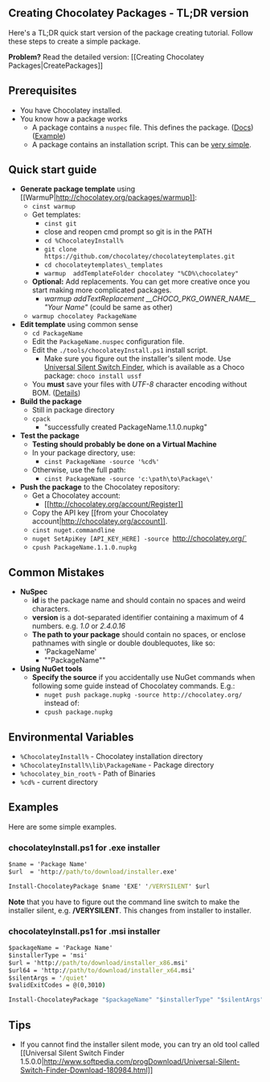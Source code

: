 ## Creating Chocolatey Packages - TL;DR version

Here's a TL;DR quick start version of the package creating tutorial. Follow these steps to create a simple package.

**Problem?** Read the detailed version: [[Creating Chocolatey Packages|CreatePackages]]

## Prerequisites


* You have Chocolatey installed.
* You know how a package works
  * A package contains a `nuspec` file. This defines the package. ([Docs](http://docs.nuget.org/docs/reference/nuspec-reference)) ([Example](https://github.com/chocolatey/chocolateytemplates/blob/master/_templates/chocolatey/__NAME__.nuspec))
  * A package contains an installation script. This can be [very simple](https://github.com/chocolatey/chocolatey/wiki/CreatePackagesQuickStart#examples).

## Quick start guide


* **Generate package template** using [[WarmuP|http://chocolatey.org/packages/warmup]]:
   * `cinst warmup`
   * Get templates:
      * `cinst git`
      * close and reopen cmd prompt so git is in the PATH
      * `cd %ChocolateyInstall%`
      * `git clone https://github.com/chocolatey/chocolateytemplates.git`
      * `cd chocolateytemplates\_templates`
      * `warmup  addTemplateFolder chocolatey "%CD%\chocolatey"`
   * **Optional:** Add replacements. You can get more creative once you start making more complicated packages.
      * *warmup addTextReplacement \_\_CHOCO_PKG_OWNER_NAME\_\_ "Your Name"*
(could be same as other)
   * `warmup chocolatey PackageName`
* **Edit template** using common sense
   * `cd PackageName`
   * Edit the `PackageName.nuspec` configuration file.
   * Edit the `./tools/chocolateyInstall.ps1` install script.
     * Make sure you figure out the installer's silent mode. Use [Universal Silent Switch Finder](http://unattended.sourceforge.net/installers.php), which is available as a Choco package: `choco install ussf`
   * You __must__ save your files with _UTF-8_ character encoding without BOM. ([Details](https://github.com/chocolatey/chocolatey/wiki/CreatePackages#character-encoding))
* **Build the package**
   * Still in package directory
   * `cpack`
      * "successfully created PackageName.1.1.0.nupkg"
* **Test the package**
   * **Testing should probably be done on a Virtual Machine**
   * In your package directory, use: 
      * `cinst PackageName -source '%cd%'`
   * Otherwise, use the full path:
      * `cinst PackageName -source 'c:\path\to\Package\'`
* **Push the package** to the Chocolatey repository:
   * Get a Chocolatey account:
      * [[http://chocolatey.org/account/Register]]
   * Copy the API key [[from your Chocolatey account|http://chocolatey.org/account]].
   * `cinst nuget.commandline`
   * `nuget SetApiKey [API_KEY_HERE] -source `http://chocolatey.org/`
   * `cpush PackageName.1.1.0.nupkg`

## Common Mistakes


* **NuSpec**
   * **id** is the package name and should contain no spaces and weird characters.
   * **version** is a dot-separated identifier containing a maximum of 4 numbers. e.g. _1.0_ or _2.4.0.16_
   * **The path to your package** should contain no spaces, or enclose pathnames with single or double doublequotes, like so:
      * 'PackageName'
      * ""PackageName""
* **Using NuGet tools**
   * **Specify the source** if you accidentally use NuGet commands when following some guide instead of Chocolatey commands. E.g.:
      * `nuget push package.nupkg -source http://chocolatey.org/` instead of:
      * `cpush package.nupkg`

## Environmental Variables


* `%ChocolateyInstall%` - Chocolatey installation directory
* `%ChocolateyInstall%\lib\PackageName` - Package directory
* `%chocolatey_bin_root%` - Path of Binaries
* `%cd%` - current directory

## Examples

Here are some simple examples.

### chocolateyInstall.ps1 for .exe installer

```cmd
$name = 'Package Name'
$url  = 'http://path/to/download/installer.exe'

Install-ChocolateyPackage $name 'EXE' '/VERYSILENT' $url
```

**Note** that you have to figure out the command line switch to make the installer silent, e.g. **/VERYSILENT**. This changes from installer to installer.

### chocolateyInstall.ps1 for .msi installer

```cmd
$packageName = 'Package Name'
$installerType = 'msi' 
$url = 'http://path/to/download/installer_x86.msi'
$url64 = 'http://path/to/download/installer_x64.msi'
$silentArgs = '/quiet'
$validExitCodes = @(0,3010)

Install-ChocolateyPackage "$packageName" "$installerType" "$silentArgs" "$url" "$url64"  -validExitCodes $validExitCodes
```

## Tips

* If you cannot find the installer silent mode, you can try an old tool called [[Universal Silent Switch Finder 1.5.0.0|http://www.softpedia.com/progDownload/Universal-Silent-Switch-Finder-Download-180984.html]]